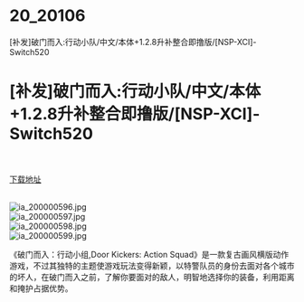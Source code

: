 # 20_20106
[补发]破门而入:行动小队/中文/本体+1.2.8升补整合即撸版/[NSP-XCI]-Switch520
# [补发]破门而入:行动小队/中文/本体+1.2.8升补整合即撸版/[NSP-XCI]-Switch520
 <br/></br>
[下载地址](https://www.switch520.cc/article/20106 "下载地址")
<br/></br>

<p><img title="ia_200000596.jpg" src="https://www.switch520.cc/muke_img/2021_07_11_7c0fb85ddd628.jpg" alt="ia_200000596.jpg"><br>
<img title="ia_200000597.jpg" src="https://www.switch520.cc/muke_img/2021_07_11_82beffcce5a6f.jpg" alt="ia_200000597.jpg"><br>
<img title="ia_200000598.jpg" src="https://www.switch520.cc/muke_img/2021_07_11_c02c3040a878b.jpg" alt="ia_200000598.jpg"><br>
<img title="ia_200000599.jpg" src="https://www.switch520.cc/muke_img/2021_07_11_94a6e06777c5a.jpg" alt="ia_200000599.jpg"></p>
<p>《破门而入：行动小组,Door Kickers: Action Squad》是一款复古画风横版动作游戏，不过其独特的主题使游戏玩法变得新颖，以特警队员的身份去面对各个城市的坏人，在破门而入之前，了解你要面对的敌人，明智地选择你的装备，利用距离和掩护占据优势。</p>
